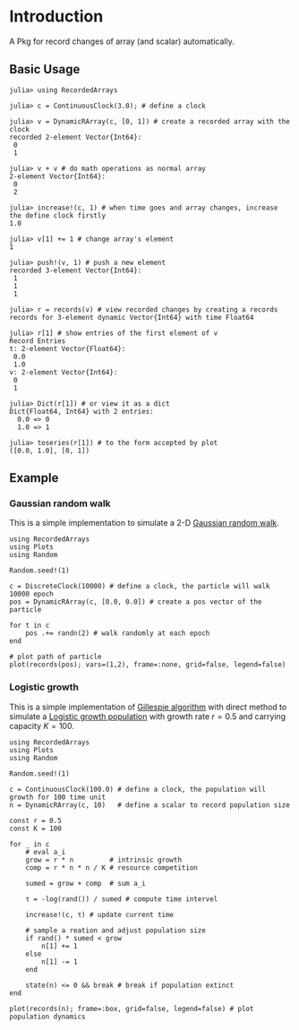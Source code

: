 # Introduction

A Pkg for record changes of array (and scalar) automatically.

## Basic Usage

```jldoctest
julia> using RecordedArrays

julia> c = ContinuousClock(3.0); # define a clock

julia> v = DynamicRArray(c, [0, 1]) # create a recorded array with the clock
recorded 2-element Vector{Int64}:
 0
 1

julia> v + v # do math operations as normal array
2-element Vector{Int64}:
 0
 2

julia> increase!(c, 1) # when time goes and array changes, increase the define clock firstly
1.0

julia> v[1] += 1 # change array's element
1

julia> push!(v, 1) # push a new element
recorded 3-element Vector{Int64}:
 1
 1
 1

julia> r = records(v) # view recorded changes by creating a records
records for 3-element dynamic Vector{Int64} with time Float64

julia> r[1] # show entries of the first element of v
Record Entries
t: 2-element Vector{Float64}:
 0.0
 1.0
v: 2-element Vector{Int64}:
 0
 1

julia> Dict(r[1]) # or view it as a dict
Dict{Float64, Int64} with 2 entries:
  0.0 => 0
  1.0 => 1

julia> toseries(r[1]) # to the form accepted by plot
([0.0, 1.0], [0, 1])
```

## Example

### Gaussian random walk

This is a simple implementation to simulate a 2-D
[Gaussian random walk](https://en.wikipedia.org/wiki/Random_walk).

```@example random_walk
using RecordedArrays
using Plots
using Random

Random.seed!(1)

c = DiscreteClock(10000) # define a clock, the particle will walk 10000 epoch
pos = DynamicRArray(c, [0.0, 0.0]) # create a pos vector of the particle

for t in c
    pos .+= randn(2) # walk randomly at each epoch
end

# plot path of particle
plot(records(pos); vars=(1,2), frame=:none, grid=false, legend=false)
```

### Logistic growth

This is a simple implementation of [Gillespie algorithm](https://en.wikipedia.org/wiki/Gillespie_algorithm)
with direct method to simulate a
[Logistic growth population](https://en.wikipedia.org/wiki/Logistic_function#In_ecology:_modeling_population_growth)
with growth rate $r=0.5$ and carrying capacity $K=100$.

```@example logistic
using RecordedArrays
using Plots
using Random

Random.seed!(1)

c = ContinuousClock(100.0) # define a clock, the population will growth for 100 time unit
n = DynamicRArray(c, 10)   # define a scalar to record population size

const r = 0.5
const K = 100

for _ in c
    # eval a_i
    grow = r * n         # intrinsic growth
    comp = r * n * n / K # resource competition

    sumed = grow + comp  # sum a_i

    τ = -log(rand()) / sumed # compute time intervel

    increase!(c, τ) # update current time

    # sample a reation and adjust population size
    if rand() * sumed < grow
        n[1] += 1
    else
        n[1] -= 1
    end

    state(n) <= 0 && break # break if population extinct
end

plot(records(n); frame=:box, grid=false, legend=false) # plot population dynamics
```

